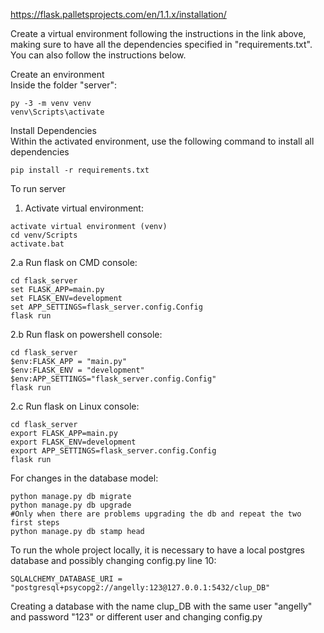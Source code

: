 https://flask.palletsprojects.com/en/1.1.x/installation/

Create a virtual environment following the instructions in the link above, making sure to have all the dependencies specified in "requirements.txt". You can also follow the instructions below.

Create an environment<br/>
Inside the folder "server":
```
py -3 -m venv venv
venv\Scripts\activate
```

Install Dependencies<br/>
Within the activated environment, use the following command to install all dependencies
```
pip install -r requirements.txt
```

To run server
1. Activate virtual environment:
```
activate virtual environment (venv)
cd venv/Scripts
activate.bat
```

2.a Run flask on CMD console:
```
cd flask_server
set FLASK_APP=main.py 
set FLASK_ENV=development
set APP_SETTINGS=flask_server.config.Config
flask run
```
2.b Run flask on powershell console:
```
cd flask_server
$env:FLASK_APP = "main.py"
$env:FLASK_ENV = "development"
$env:APP_SETTINGS="flask_server.config.Config"
flask run
```
2.c Run flask on Linux console:
```
cd flask_server
export FLASK_APP=main.py
export FLASK_ENV=development
export APP_SETTINGS=flask_server.config.Config
flask run
```
For changes in the database model:
```
python manage.py db migrate
python manage.py db upgrade
#Only when there are problems upgrading the db and repeat the two first steps
python manage.py db stamp head
```

To run the whole project locally, it is necessary to have a local postgres database and possibly changing config.py line 10:
```
SQLALCHEMY_DATABASE_URI = "postgresql+psycopg2://angelly:123@127.0.0.1:5432/clup_DB"
```
Creating a database with the name clup_DB with the same user "angelly" and password "123" or different user and changing config.py
